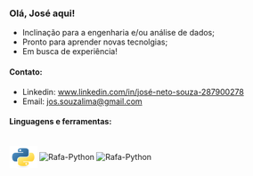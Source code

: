 ### Olá, José aqui!
- Inclinação para a engenharia e/ou análise de dados;
- Pronto para aprender novas tecnolgias;
- Em busca de experiência!


#### Contato:
- Linkedin: www.linkedin.com/in/josé-neto-souza-287900278
- Email: jos.souzalima@gmail.com


#### Linguagens e ferramentas:
<div style="display: inline_block"><br>
  <img align="center" alt="Rafa-Python" height="40" width="50" src="https://raw.githubusercontent.com/devicons/devicon/master/icons/python/python-original.svg">
  <img align="center" alt="Rafa-Python" height="40" width="50" src="https://cdn.jsdelivr.net/gh/devicons/devicon/icons/postgresql/postgresql-plain.svg" />
  <img align="center" alt="Rafa-Python" height="40" width="50" src="https://cdn.jsdelivr.net/gh/devicons/devicon/icons/jupyter/jupyter-original.svg" />
</div>
